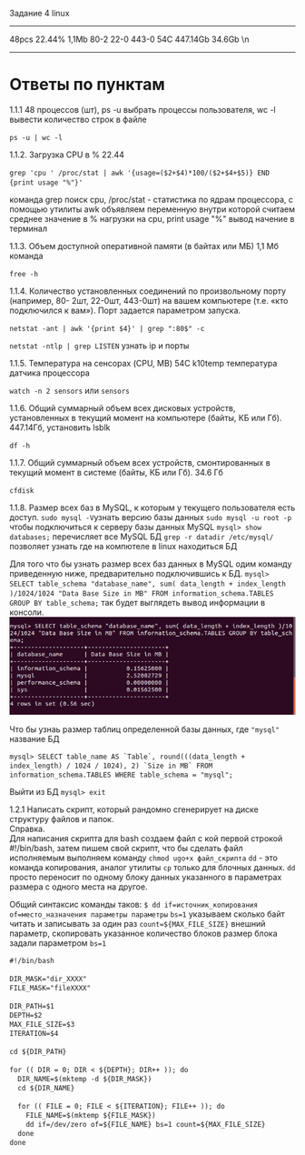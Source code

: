 Задание 4 linux

---

48pcs 22.44% 1,1Mb 80-2 22-0 443-0 54C 447.14Gb 34.6Gb \n

---
# Ответы по пунктам

1.1.1 48 процессов (шт), ps -u выбрать процессы пользователя, wc -l вывести количество строк в файле 

`ps -u | wc -l`

1.1.2. Загрузка CPU в % 22.44

`grep 'cpu ' /proc/stat | awk '{usage=($2+$4)*100/($2+$4+$5)} END {print usage "%"}'`

команда grep поиск cpu, 
/proc/stat - статистика по ядрам процессора, 
с помощью утилиты awk объявляем переменную внутри которой считаем среднее значение в % нагрузки на cpu,
print usage "%" вывод начение в терминал

1.1.3. Объем доступной оперативной памяти (в байтах или МБ) 1,1 Мб команда 

`free -h`

1.1.4. Количество установленных соединений по произвольному порту (например, 80- 2шт, 22-0шт, 443-0шт) на вашем компьютере (т.е. «кто подключился к вам»). Порт задается параметром запуска.

`netstat -ant | awk '{print $4}' | grep ":80$" -c`

`netstat -ntlp | grep LISTEN` узнать ip и порты 

1.1.5. Температура на сенсорах (CPU, MB) 54C k10temp температура датчика процессора

`watch -n 2 sensors` или `sensors`

1.1.6. Общий суммарный объем всех дисковых устройств, установленных в текущий момент на компьютере (байты, КБ или Гб). 447.14Гб, установить lsblk

`df -h`
 
1.1.7. Общий суммарный объем всех устройств, смонтированных в текущий момент в системе (байты, КБ или Гб). 34.6 Гб 

`cfdisk`

1.1.8. Размер всех баз в MySQL, к которым у текущего пользователя есть доступ.
`sudo mysql -V`узнать версию базы данных 
`sudo mysql -u root -p` чтобы подключиться к серверу базы данных MySQL
`mysql> show databases;` перечисляет все MySQL БД
`grep -r datadir /etc/mysql/` позволяет узнать где на компютеле в linux находиться БД

Для того что бы узнать размер всех баз данных в MySQL одим команду приведенную ниже, предварительно подключившись к БД.
`mysql> SELECT table_schema "database_name", sum( data_length + index_length )/1024/1024 "Data Base Size in MB" FROM information_schema.TABLES GROUP BY table_schema;`
так будет выглядеть вывод информации в консоли.
![alt text](https://github.com/andy-ml/dev_ops/blob/main/lab-4/BD1.png)

Что бы узнаь размер таблиц определенной базы данных, где `"mysql"` название БД
```
mysql> SELECT table_name AS `Table`, round(((data_length + index_length) / 1024 / 1024), 2) `Size in MB` FROM information_schema.TABLES WHERE table_schema = "mysql";

```

Выйти из БД `mysql> exit`

1.2.1 Написать скрипт, который рандомно сгенерирует на диске структуру файлов и папок.    
Справка.    
Для написания скрипта для bash создаем файл  c кой первой строкой #!/bin/bash, затем пишем свой скрипт, что бы сделать файл исполняемым выполняем команду `chmod ugo+x файл_скрипта`
`dd` - это команда копирования, аналог утилиты `cp` только для блочных данных. `dd` просто переносит по одному блоку данных указанного в параметрах размера с одного места на другое.

Общий синтаксис команды таков:
`$ dd if=источник_копирования of=место_назначения параметры параметры`
`bs=1` указываем сколько байт читать и записывать за один раз 
`count=${MAX_FILE_SIZE}` внешний параметр, скопировать указанное количество блоков размер блока задали параметром `bs=1`

```
#!/bin/bash

DIR_MASK="dir_XXXX"
FILE_MASK="fileXXXX"

DIR_PATH=$1
DEPTH=$2
MAX_FILE_SIZE=$3
ITERATION=$4

cd ${DIR_PATH}

for (( DIR = 0; DIR < ${DEPTH}; DIR++ )); do
  DIR_NAME=$(mktemp -d ${DIR_MASK})
  cd ${DIR_NAME}

  for (( FILE = 0; FILE < ${ITERATION}; FILE++ )); do
    FILE_NAME=$(mktemp ${FILE_MASK})
    dd if=/dev/zero of=${FILE_NAME} bs=1 count=${MAX_FILE_SIZE}
  done
done

```

